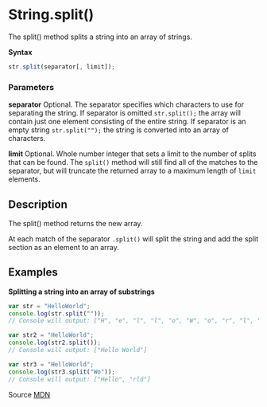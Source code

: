 # String.split()

The split() method splits a string into an array of strings.

**Syntax**
```js
str.split(separator[, limit]);
```

### Parameters

**separator**
Optional. The separator specifies which characters to use for separating the string. If separator is omitted `str.split();` the array will contain just one element consisting of the entire string. If separator is an empty string `str.split("");` the string is converted into an array of characters.

**limit**
Optional. Whole number integer that sets a limit to the number of splits that can be found. The `split()` method will still find all of the matches to the separator, but will truncate the returned array to a maximum length of `limit` elements.

## Description 

The split() method returns the new array.

At each match of the separator `.split()` will split the string and add the split section as an element to an array.


## Examples

**Splitting a string into an array of substrings**
```js
var str = "HelloWorld";
console.log(str.split(""));
// Console will output: ["H", "e", "l", "l", "o", "W", "o", "r", "l", "d"]

var str2 = "HelloWorld";
console.log(str2.split());
// Console will output: ["Hello World"]

var str3 = "HelloWorld";
console.log(str3.split("Wo"));
// Console will output: ["Hello", "rld"]

```


Source [MDN](https://developer.mozilla.org/en-US/docs/Web/JavaScript/Reference/Global_Objects/String/split)